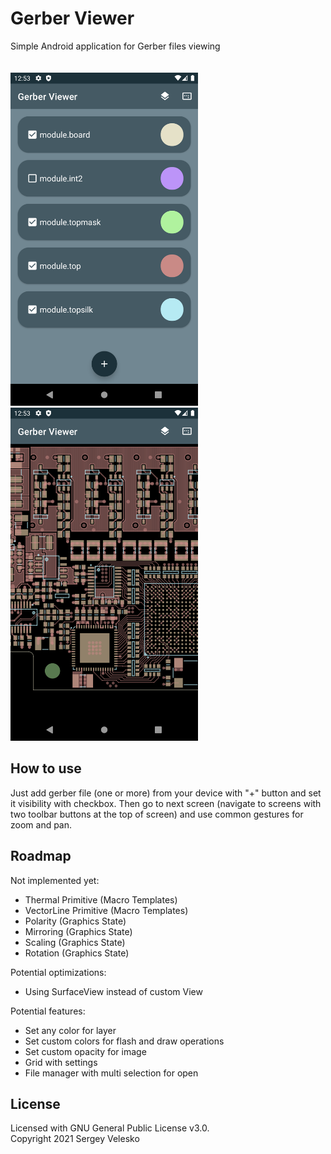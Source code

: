 # Gerber Viewer
Simple Android application for Gerber files viewing<br/><br/><br/>
<img src="https://github.com/raininforest/gerber-pcb-android/raw/develop/screenshots/start_screen.png" alt="" width="300" height="533">
<img src="https://github.com/raininforest/gerber-pcb-android/raw/develop/screenshots/image_screen.png" alt="" width="300" height="533">
<br/>

## How to use
Just add gerber file (one or more) from your device with "+" button and set it visibility with checkbox. Then go to next screen (navigate to screens with two toolbar buttons at the top of screen) and use common gestures for zoom and pan.

## Roadmap
Not implemented yet:
- Thermal Primitive (Macro Templates)<br/>
- VectorLine Primitive (Macro Templates)<br/>
- Polarity (Graphics State)<br/>
- Mirroring (Graphics State)<br/>
- Scaling (Graphics State)<br/>
- Rotation (Graphics State)<br/>

Potential optimizations:
- Using SurfaceView instead of custom View<br/>

Potential features:
- Set any color for layer<br/>
- Set custom colors for flash and draw operations<br/>
- Set custom opacity for image<br/>
- Grid with settings<br/>
- File manager with multi selection for open<br/>

## License
Licensed with GNU General Public License v3.0.<br/>
Copyright 2021 Sergey Velesko
